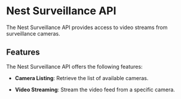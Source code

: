 # Nest Surveillance API

The Nest Surveillance API provides access to video streams from surveillance cameras.

## Features

The Nest Surveillance API offers the following features:

- **Camera Listing**: Retrieve the list of available cameras.

- **Video Streaming**: Stream the video feed from a specific camera.
